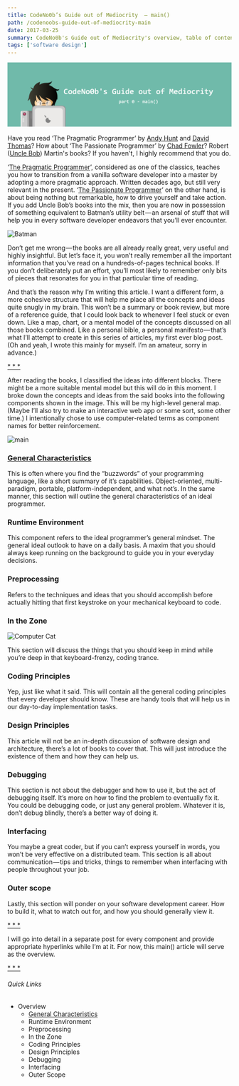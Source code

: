 ```yaml
---
title: CodeNo0b’s Guide out of Mediocrity  — main()
path: /codenoobs-guide-out-of-mediocrity-main
date: 2017-03-25
summary: CodeNo0b's Guide out of Mediocrity's overview, table of contents. Much like a map of best practices and pragmatic clean coding.
tags: ['software design']
---
```

![CodeNo0bs](./images/codenoobsguide/main.png)

Have you read &lsquo;The Pragmatic Programmer&rsquo; by [Andy Hunt](https://twitter.com/PragmaticAndy) and [David Thomas](https://twitter.com/pragdave)? How about &lsquo;The Passionate Programmer&rsquo; by [Chad Fowler](https://twitter.com/chadfowler)? Robert ([Uncle Bob](https://twitter.com/unclebobmartin)) Martin's books? If you haven't, I highly recommend that you do.

‘[The Pragmatic Programmer](https://pragprog.com/book/tpp/the-pragmatic-programmer)’, considered as one of the classics, teaches you how to transition from a vanilla software developer into a master by adopting a more pragmatic approach. Written decades ago, but still very relevant in the present. ‘[The Passionate Programmer](https://pragprog.com/book/cfcar2/the-passionate-programmer)’ on the other hand, is about being nothing but remarkable, how to drive yourself and take action. If you add Uncle Bob’s books into the mix, then you are now in possession of something equivalent to Batman’s utility belt — an arsenal of stuff that will help you in every software developer endeavors that you’ll ever encounter.

![Batman](https://media.giphy.com/media/a5viI92PAF89q/giphy.gif)

Don’t get me wrong — the books are all already really great, very useful and highly insightful. But let’s face it, you won’t really remember all the important information that you’ve read on a hundreds-of-pages technical books. If you don’t deliberately put an effort, you’ll most likely to remember only bits of pieces that resonates for you in that particular time of reading.

And that’s the reason why I’m writing this article. I want a different form, a more cohesive structure that will help me place all the concepts and ideas quite snugly in my brain. This won’t be a summary or book review, but more of a reference guide, that I could look back to whenever I feel stuck or even down. Like a map, chart, or a mental model of the concepts discussed on all those books combined. Like a personal bible, a personal manifesto — that’s what I’ll attempt to create in this series of articles, my first ever blog post. (Oh and yeah, I wrote this mainly for myself. I’m an amateur, sorry in advance.)

<ins>* * *</ins>

After reading the books, I classified the ideas into different blocks. There might be a more suitable mental model but this will do in this moment. I broke down the concepts and ideas from the said books into the following components shown in the image. This will be my high-level general map. (Maybe I’ll also try to make an interactive web app or some sort, some other time.) I intentionally chose to use computer-related terms as component names for better reinforcement.

![main](https://cdn-images-1.medium.com/max/1000/1*JaPsr1UD289lOYLBzEKt9Q.png)

### [General Characteristics](blog/codenoobsguide/generalcharacteristics)
This is often where you find the “buzzwords” of your programming language, like a short summary of it’s capabilities. Object-oriented, multi-paradigm, portable, platform-independent, and what not’s. In the same manner, this section will outline the general characteristics of an ideal programmer.

### Runtime Environment
This component refers to the ideal programmer’s general mindset. The general ideal outlook to have on a daily basis. A maxim that you should always keep running on the background to guide you in your everyday decisions.

### Preprocessing
Refers to the techniques and ideas that you should accomplish before actually hitting that first keystroke on your mechanical keyboard to code.

### In the Zone

![Computer Cat](https://media.giphy.com/media/maNB0qAiRVAty/giphy.gif)

This section will discuss the things that you should keep in mind while you’re deep in that keyboard-frenzy, coding trance.

### Coding Principles
Yep, just like what it said. This will contain all the general coding principles that every developer should know. These are handy tools that will help us in our day-to-day implementation tasks.

### Design Principles
This article will not be an in-depth discussion of software design and architecture, there’s a lot of books to cover that. This will just introduce the existence of them and how they can help us.

### Debugging
This section is not about the debugger and how to use it, but the act of debugging itself. It’s more on how to find the problem to eventually fix it. You could be debugging code, or just any general problem. Whatever it is, don’t debug blindly, there’s a better way of doing it.

### Interfacing
You maybe a great coder, but if you can’t express yourself in words, you won’t be very effective on a distributed team. This section is all about communication — tips and tricks, things to remember when interfacing with people throughout your job.

### Outer scope
Lastly, this section will ponder on your software development career. How to build it, what to watch out for, and how you should generally view it.

<ins>* * *</ins>

I will go into detail in a separate post for every component and provide appropriate hyperlinks while I’m at it. For now, this main() article will serve as the overview.

<ins>* * *</ins>

###### Quick Links
+ Overview
  + [General Characteristics](/codenoobs-guide-out-of-mediocrity-genchar)
  + Runtime Environment
  + Preprocessing
  + In the Zone
  + Coding Principles
  + Design Principles
  + Debugging
  + Interfacing
  + Outer Scope
